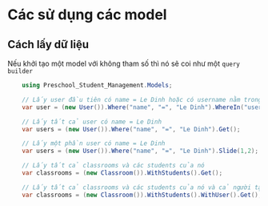 ﻿# Các sử dụng các model

## Cách lấy dữ liệu

Nếu khởi tạo một model với không tham số thì nó sẽ coi như một `query builder`

```cs
	using Preschool_Student_Management.Models;

	// Lấy user đầu tiên có name = Le Dinh hoặc có username nằm trong {"ledinh", "ledinh2"}
	var user = (new User()).Where("name", "=", "Le Dinh").WhereIn("username", new List<string>{"ledinh", "ledinh2"}, "OR").First();

	// Lấy tất cả user có name = Le Dinh
	var users = (new User()).Where("name", "=", "Le Dinh").Get();

	// Lấy một phần user có name = Le Dinh
	var users = (new User()).Where("name", "=", "Le Dinh").Slide(1,2);

	// Lấy tất cả classrooms và các students của nó
	var classrooms = (new Classroom()).WithStudents().Get();

	// Lấy tất cả classrooms và các students của nó và cả người tạo classroom `user`
	var classrooms = (new Classroom()).WithStudents().WithUser().Get();
```
